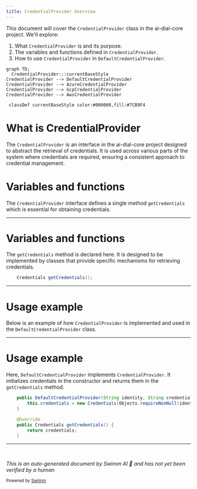 ```yaml
---
title: CredentialProvider Overview
---
```

This document will cover the `CredentialProvider` class in the ai-dial-core project. We'll explore:

1. What `CredentialProvider` is and its purpose.
2. The variables and functions defined in `CredentialProvider`.
3. How to use `CredentialProvider` in `DefaultCredentialProvider`.

```mermaid
graph TD;
  CredentialProvider:::currentBaseStyle
CredentialProvider --> DefaultCredentialProvider
CredentialProvider --> AzureCredentialProvider
CredentialProvider --> GcpCredentialProvider
CredentialProvider --> AwsCredentialProvider

 classDef currentBaseStyle color:#000000,fill:#7CB9F4
```

# What is CredentialProvider

The `CredentialProvider` is an interface in the ai-dial-core project designed to abstract the retrieval of credentials. It is used across various parts of the system where credentials are required, ensuring a consistent approach to credential management.

# Variables and functions

The `CredentialProvider` interface defines a single method `getCredentials` which is essential for obtaining credentials.

<SwmSnippet path="/src/main/java/com/epam/aidial/core/storage/credential/CredentialProvider.java" line="7">

---

# Variables and functions

The `getCredentials` method is declared here. It is designed to be implemented by classes that provide specific mechanisms for retrieving credentials.

```java
    Credentials getCredentials();
```

---

</SwmSnippet>

# Usage example

Below is an example of how `CredentialProvider` is implemented and used in the `DefaultCredentialProvider` class.

<SwmSnippet path="/src/main/java/com/epam/aidial/core/storage/credential/DefaultCredentialProvider.java" line="11">

---

# Usage example

Here, `DefaultCredentialProvider` implements `CredentialProvider`. It initializes credentials in the constructor and returns them in the `getCredentials` method.

```java
    public DefaultCredentialProvider(String identity, String credential) {
        this.credentials = new Credentials(Objects.requireNonNull(identity), Objects.requireNonNull(credential));
    }

    @Override
    public Credentials getCredentials() {
        return credentials;
    }
```

---

</SwmSnippet>

&nbsp;

*This is an auto-generated document by Swimm AI 🌊 and has not yet been verified by a human*

<SwmMeta version="3.0.0" repo-id="Z2l0aHViJTNBJTNBYWktZGlhbC1jb3JlJTNBJTNBZXBhbQ==" repo-name="ai-dial-core"><sup>Powered by [Swimm](/)</sup></SwmMeta>

